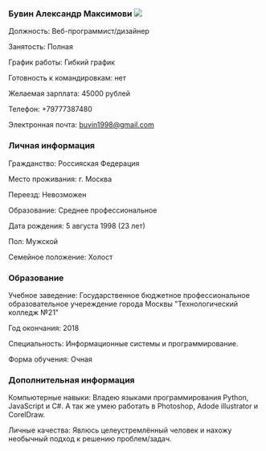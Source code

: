 ### **Бувин Александр Максимови** ![](https://i.ibb.co/BcPgrXk/photo.jpg)

Должность: Веб-программист/дизайнер

Занятость: Полная

График работы: Гибкий график

Готовность к командировкам: нет

Желаемая зарплата: 45000 рублей

Телефон: +79777387480

Электронная почта: buvin1998@gmail.com

### **Личная информация**

Гражданство: Россияская Федерация

Место проживания: г. Москва

Переезд: Невозможен

Образование: Среднее профессиональное

Дата рождения: 5 августа 1998 (23 лет)

Пол: Мужской

Семейное положение: Холост

### **Образование**

Учебное заведение: Государственное бюджетное профессиональное образовательное учереждение
города Москвы "Технологический колледж №21"

Год окончания: 2018

Специальность: Информационные системы и программирование.

Форма обучения: Очная

### **Дополнительная информация**

Компьютерные навыки: Владею языками программирования Python, JavaScript и C#. А так же умею работать
в Photoshop, Adode illustrator и CorelDraw.

Личные качества:
Явлюсь целеустремлённый человек и нахожу необычный подход к решению проблем/задач.